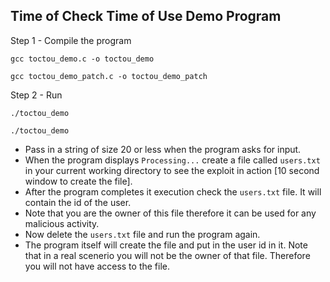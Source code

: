 ## Time of Check Time of Use Demo Program

Step 1 - Compile the program

`gcc toctou_demo.c -o toctou_demo`

`gcc toctou_demo_patch.c -o toctou_demo_patch`

Step 2 - Run

`./toctou_demo`

`./toctou_demo`

- Pass in a string of size 20 or less when the program asks for input.
- When the program displays `Processing...` create a file called `users.txt` in your current working directory to see the exploit in action [10 second window to create the file].
- After the program completes it execution check the `users.txt` file. It will contain the id of the user.
- Note that you are the owner of this file therefore it can be used for any malicious activity.
- Now delete the `users.txt` file and run the program again.
- The program itself will create the file and put in the user id in it. Note that in a real scenerio you
will not be the owner of that file. Therefore you will not have access to the file.

